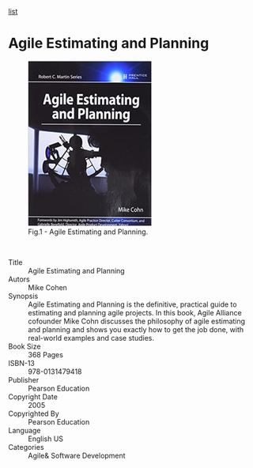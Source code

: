 [list](list.md)

# Agile Estimating and Planning

<figure>
  <img src="Agile-Estimating-and-Planning.png" alt="Agile Estimating and Planning" style="width:250px">
  <figcaption>Fig.1 - Agile Estimating and Planning.</figcaption>
</figure>
</br>

<div itemscope="" itemtype="https://schema.org/Book">
   <meta itemprop="bookFormat" content="EBook/DAISY3"/>
   <meta itemprop="accessibilityFeature" content="largePrint/CSSEnabled"/>
   <meta itemprop="accessibilityFeature" content="highContrast/CSSEnabled"/>
   <meta itemprop="accessibilityFeature" content="resizeText/CSSEnabled"/>
   <meta itemprop="accessibilityFeature" content="displayTransformability"/>
   <meta itemprop="accessibilityFeature" content="longDescription"/>
   <meta itemprop="accessibilityFeature" content="alternativeText"/>
   <meta itemprop="accessibilityControl" content="fullKeyboardControl"/>
   <meta itemprop="accessibilityControl" content="fullMouseControl"/>
   <meta itemprop="accessibilityHazard" content="noFlashingHazard"/>
   <meta itemprop="accessibilityHazard" content="noMotionSimulationHazard"/>
   <meta itemprop="accessibilityHazard" content="noSoundHazard"/>
   <meta itemprop="accessibilityAPI" content="ARIA"/>

   <dl>
      <dt>Title</dt>
      <dd itemprop="name">Agile Estimating and Planning</dd>
	  <dt>Autors</dt>
	  <dd itemprop="author" itemtype="https://schema.org/Person" itemscope=""><span itemprop="name">Mike Cohen</span></dd>
      <dt>Synopsis</dt>
      <dd itemprop="description">Agile Estimating and Planning is the definitive, practical guide to estimating and planning agile projects. In this book, Agile Alliance cofounder Mike Cohn discusses the philosophy of agile estimating and planning and shows you exactly how to get the job done, with real-world examples and case studies.</dd>
      <dt>Book Size</dt>
      <dd><span itemprop="numberOfPages">368</span> Pages</dd>
      <dt>ISBN-13</dt>
      <dd itemprop="isbn">978-0131479418</dd>
      <dt>Publisher</dt>
      <dd itemprop="publisher" itemtype="https://schema.org/Organization" itemscope=""><span itemprop="name">Pearson Education</span></dd>
      <dt>Copyright Date</dt>
      <dd itemprop="copyrightYear">2005</dd>
      <dt>Copyrighted By</dt>
      <dd itemprop="copyrightHolder" itemtype="https://schema.org/Organization" itemscope=""><span itemprop="name">Pearson Education</span></dd>
      <dt>Language</dt>
      <dd><meta itemprop="inLanguage" content="en-US"/>English US</dd>
      <dt>Categories</dt>
      <dd><span itemprop="genre">Agile</span>& <span itemprop="genre">Software Development</span></dd>
   </dl>
</div>